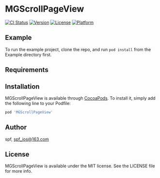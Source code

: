 # MGScrollPageView

[![CI Status](http://img.shields.io/travis/spf/MGScrollPageView.svg?style=flat)](https://travis-ci.org/spf/MGScrollPageView)
[![Version](https://img.shields.io/cocoapods/v/MGScrollPageView.svg?style=flat)](http://cocoapods.org/pods/MGScrollPageView)
[![License](https://img.shields.io/cocoapods/l/MGScrollPageView.svg?style=flat)](http://cocoapods.org/pods/MGScrollPageView)
[![Platform](https://img.shields.io/cocoapods/p/MGScrollPageView.svg?style=flat)](http://cocoapods.org/pods/MGScrollPageView)

## Example

To run the example project, clone the repo, and run `pod install` from the Example directory first.

## Requirements

## Installation

MGScrollPageView is available through [CocoaPods](http://cocoapods.org). To install
it, simply add the following line to your Podfile:

```ruby
pod 'MGScrollPageView'
```

## Author

spf, spf_ios@163.com

## License

MGScrollPageView is available under the MIT license. See the LICENSE file for more info.
